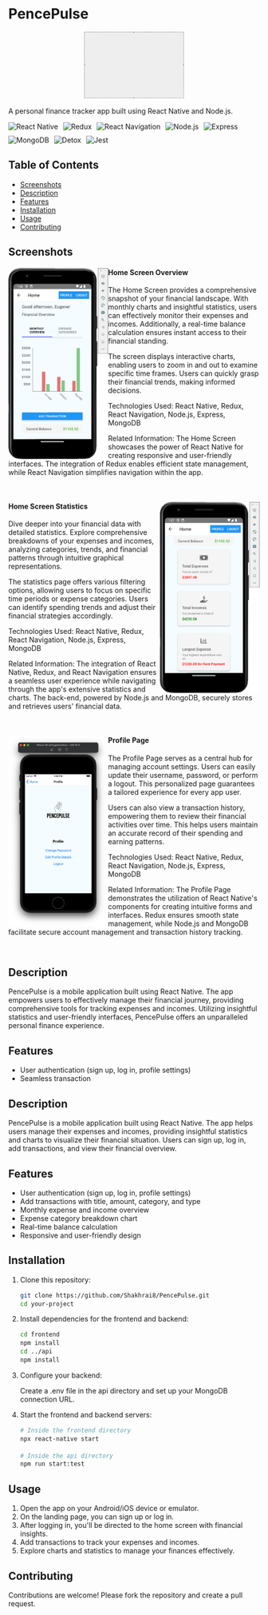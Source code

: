 # PencePulse

<p align="center">
  <img src="./common/logo/logo-pence.gif" alt="PencePulse Animated Logo" width="200px"/>
</p>

A personal finance tracker app built using React Native and Node.js.

<div style="display: flex; flex-wrap: wrap; gap: 10px; align-items: center;">
  <img src="https://img.shields.io/badge/React%20Native-61DAFB?style=for-the-badge&logo=react&logoColor=white" alt="React Native"/>
  <img src="https://img.shields.io/badge/Redux-764ABC?style=for-the-badge&logo=redux&logoColor=white" alt="Redux"/>
  <img src="https://img.shields.io/badge/React%20Navigation-000000?style=for-the-badge&logo=react&logoColor=white" alt="React Navigation"/>
  <img src="https://img.shields.io/badge/Node.js-339933?style=for-the-badge&logo=node.js&logoColor=white" alt="Node.js"/>
  <img src="https://img.shields.io/badge/Express-000000?style=for-the-badge&logo=express&logoColor=white" alt="Express"/>
  <img src="https://img.shields.io/badge/MongoDB-47A248?style=for-the-badge&logo=mongodb&logoColor=white" alt="MongoDB"/>
  <img src="https://img.shields.io/badge/Detox-121212?style=for-the-badge&logo=detox&logoColor=white" alt="Detox"/>
  <img src="https://img.shields.io/badge/Jest-C21325?style=for-the-badge&logo=jest&logoColor=white" alt="Jest"/>
</div>

## Table of Contents

- [Screenshots](#screenshots)
- [Description](#description)
- [Features](#features)
- [Installation](#installation)
- [Usage](#usage)
- [Contributing](#contributing)

## Screenshots

<div class="screenshot">
  <img src="common/img/HomeScreen.png" alt="Home Screen - Overview" align="left" width="200px"/>
  <div class="screenshot-description">
    <h4>Home Screen Overview</h4>
    <p>The Home Screen provides a comprehensive snapshot of your financial landscape. With monthly charts and insightful statistics, users can effectively monitor their expenses and incomes. Additionally, a real-time balance calculation ensures instant access to their financial standing.</p>
    <p>The screen displays interactive charts, enabling users to zoom in and out to examine specific time frames. Users can quickly grasp their financial trends, making informed decisions.</p>
    <p>Technologies Used: React Native, Redux, React Navigation, Node.js, Express, MongoDB</p>
    <p>Related Information: The Home Screen showcases the power of React Native for creating responsive and user-friendly interfaces. The integration of Redux enables efficient state management, while React Navigation simplifies navigation within the app.</p>
  </div>
  <br clear="left"/>
</div>

<div class="screenshot">
  <img src="common/img/HomeScreen2.png" alt="Home Screen - Statistics" align="right" width="200px"/>
  <div class="screenshot-description">
    <h4>Home Screen Statistics</h4>
    <p>Dive deeper into your financial data with detailed statistics. Explore comprehensive breakdowns of your expenses and incomes, analyzing categories, trends, and financial patterns through intuitive graphical representations.</p>
    <p>The statistics page offers various filtering options, allowing users to focus on specific time periods or expense categories. Users can identify spending trends and adjust their financial strategies accordingly.</p>
    <p>Technologies Used: React Native, Redux, React Navigation, Node.js, Express, MongoDB</p>
    <p>Related Information: The integration of React Native, Redux, and React Navigation ensures a seamless user experience while navigating through the app's extensive statistics and charts. The back-end, powered by Node.js and MongoDB, securely stores and retrieves users' financial data.</p>
  </div>
  <br clear="right"/>
</div>

<div class="screenshot">
  <img src="common/img/ProfilePage.png" alt="Profile Page" align="left" width="200px"/>
  <div class="screenshot-description">
    <h4>Profile Page</h4>
    <p>The Profile Page serves as a central hub for managing account settings. Users can easily update their username, password, or perform a logout. This personalized page guarantees a tailored experience for every app user.</p>
    <p>Users can also view a transaction history, empowering them to review their financial activities over time. This helps users maintain an accurate record of their spending and earning patterns.</p>
    <p>Technologies Used: React Native, Redux, React Navigation, Node.js, Express, MongoDB</p>
    <p>Related Information: The Profile Page demonstrates the utilization of React Native's components for creating intuitive forms and interfaces. Redux ensures smooth state management, while Node.js and MongoDB facilitate secure account management and transaction history tracking.</p>
  </div>
  <br clear="left"/>
</div>

## Description

PencePulse is a mobile application built using React Native. The app empowers users to effectively manage their financial journey, providing comprehensive tools for tracking expenses and incomes. Utilizing insightful statistics and user-friendly interfaces, PencePulse offers an unparalleled personal finance experience.

## Features

- User authentication (sign up, log in, profile settings)
- Seamless transaction

## Description

PencePulse is a mobile application built using React Native. The app helps users manage their expenses and incomes, providing insightful statistics and charts to visualize their financial situation. Users can sign up, log in, add transactions, and view their financial overview.

## Features

- User authentication (sign up, log in, profile settings)
- Add transactions with title, amount, category, and type
- Monthly expense and income overview
- Expense category breakdown chart
- Real-time balance calculation
- Responsive and user-friendly design

## Installation

1. Clone this repository:

   ```bash
   git clone https://github.com/Shakhrai8/PencePulse.git
   cd your-project
   ```

2. Install dependencies for the frontend and backend:

   ```bash
   cd frontend
   npm install
   cd ../api
   npm install
   ```

3. Configure your backend:

   Create a .env file in the api directory and set up your MongoDB connection URL.

4. Start the frontend and backend servers:

   ```bash
   # Inside the frontend directory
   npx react-native start

   # Inside the api directory
   npm run start:test
   ```

## Usage

1. Open the app on your Android/iOS device or emulator.
2. On the landing page, you can sign up or log in.
3. After logging in, you'll be directed to the home screen with financial insights.
4. Add transactions to track your expenses and incomes.
5. Explore charts and statistics to manage your finances effectively.

## Contributing

Contributions are welcome! Please fork the repository and create a pull request.
